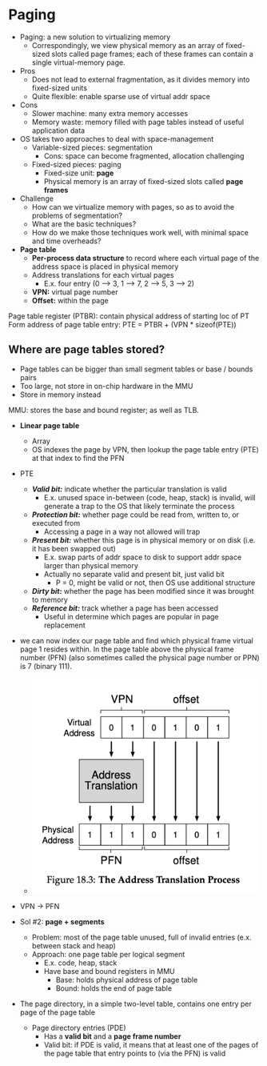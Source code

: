 # Paging

- Paging: a new solution to virtualizing memory
  - Correspondingly, we view physical memory as an array of fixed-sized slots called page frames; each of these frames can contain a single virtual-memory page.
- Pros
    - Does not lead to external fragmentation, as it divides memory into fixed-sized units
    - Quite flexible: enable sparse use of virtual addr space
- Cons
    - Slower machine: many extra memory accesses
    - Memory waste: memory filled with page tables instead of useful application data
- OS takes two approaches to deal with space-management
    - Variable-sized pieces: segmentation
        - Cons: space can become fragmented, allocation challenging
    - Fixed-sized pieces: paging
        - Fixed-size unit: **page**
        - Physical memory is an array of fixed-sized slots called **page frames**
- Challenge
    - How can we virtualize memory with pages, so as to avoid the problems of segmentation?
    - What are the basic techniques?
    - How do we make those techniques work well, with minimal space and time overheads?
- **Page table**
    - **Per-process data structure** to record where each virtual page of the address space is placed in physical memory
    - Address translations for each virtual pages
        - E.x. four entry (0 —> 3, 1 —> 7, 2 —> 5, 3 —> 2)
    - **VPN:** virtual page number
    - **Offset:** within the page

Page table register (PTBR): contain physical address of starting loc of PT 
Form address of page table entry: PTE = PTBR + (VPN * sizeof(PTE)) 
  
## Where are page tables stored?
- Page tables can be bigger than small segment tables or base / bounds pairs
- Too large, not store in on-chip hardware in the MMU
- Store in memory instead

MMU: stores the base and bound register; as well as TLB.

- **Linear page table** 
    - Array 
    - OS indexes the page by VPN, then lookup the page table entry (PTE) at that index to find the PFN
- PTE 
    - ***Valid bit:*** indicate whether the particular translation is valid 
        - E.x. unused space in-between (code, heap, stack) is invalid, will generate a trap to the OS that likely terminate the process 
    - ***Protection bit:*** whether page could be read from, written to, or executed from 
        - Accessing a page in a way not allowed will trap 
    - ***Present bit:*** whether this page is in physical memory or on disk (i.e. it has been swapped out) 
        - E.x. swap parts of addr space to disk to support addr space larger than physical memory 
        - Actually no separate valid and present bit, just valid bit 
            - P = 0, might be valid or not, then OS use additional structure 
    - ***Dirty bit:*** whether the page has been modified since it was brought to memory 
    - ***Reference bit:*** track whether a page has been accessed 
        - Useful in determine which pages are popular in page replacement
- we can now index our page table and find which physical frame virtual page 1 resides within. In the page table above the physical frame number (PFN) (also sometimes called the physical page number or PPN) is 7 (binary 111).
  - ![alt text](image-6.png)
- VPN -> PFN

- Sol #2: **page + segments**
    - Problem: most of the page table unused, full of invalid entries (e.x. between stack and heap)
    - Approach: one page table per logical segment
        - E.x. code, heap, stack
        - Have base and bound registers in MMU
            - Base: holds physical address of page table
            - Bound: holds the end of page table

- The page directory, in a simple two-level table, contains one entry per page of the page table
    - Page directory entries (PDE)
        - Has a **valid bit** and a **page frame number**
        - Valid bit: if PDE is valid, it means that at least one of the pages of the page table that entry points to (via the PFN) is valid

